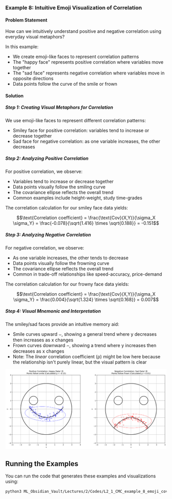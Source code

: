 ### Example 8: Intuitive Emoji Visualization of Correlation

#### Problem Statement
How can we intuitively understand positive and negative correlation using everyday visual metaphors?

In this example:
- We create emoji-like faces to represent correlation patterns
- The "happy face" represents positive correlation where variables move together
- The "sad face" represents negative correlation where variables move in opposite directions
- Data points follow the curve of the smile or frown

#### Solution

##### Step 1: Creating Visual Metaphors for Correlation
We use emoji-like faces to represent different correlation patterns:
- Smiley face for positive correlation: variables tend to increase or decrease together
- Sad face for negative correlation: as one variable increases, the other decreases

##### Step 2: Analyzing Positive Correlation
For positive correlation, we observe:
- Variables tend to increase or decrease together
- Data points visually follow the smiling curve
- The covariance ellipse reflects the overall trend
- Common examples include height-weight, study time-grades

The correlation calculation for our smiley face data yields:

$$\text{Correlation coefficient} = \frac{\text{Cov}(X,Y)}{\sigma_X \sigma_Y} = \frac{-0.078}{\sqrt{1.416} \times \sqrt{0.188}} = -0.151$$

##### Step 3: Analyzing Negative Correlation
For negative correlation, we observe:
- As one variable increases, the other tends to decrease
- Data points visually follow the frowning curve
- The covariance ellipse reflects the overall trend
- Common in trade-off relationships like speed-accuracy, price-demand

The correlation calculation for our frowny face data yields:

$$\text{Correlation coefficient} = \frac{\text{Cov}(X,Y)}{\sigma_X \sigma_Y} = \frac{0.004}{\sqrt{1.324} \times \sqrt{0.168}} = 0.007$$

##### Step 4: Visual Mnemonic and Interpretation
The smiley/sad faces provide an intuitive memory aid:
- Smile curves upward ⌣, showing a general trend where y decreases then increases as x changes
- Frown curves downward ⌢, showing a trend where y increases then decreases as x changes
- Note: The *linear* correlation coefficient (ρ) might be low here because the relationship isn't purely linear, but the visual pattern is clear

![Emoji Covariance Example](../Images/Contour_Plots/ex8_emoji_covariance_example.png)

## Running the Examples

You can run the code that generates these examples and visualizations using:

```bash
python3 ML_Obsidian_Vault/Lectures/2/Codes/L2_1_CMC_example_8_emoji_covariance.py
```